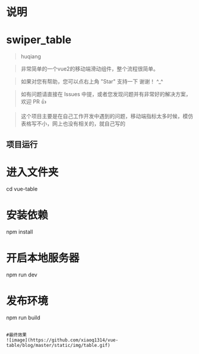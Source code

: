 # 说明
# swiper_table
> huqiang

>  非常简单的一个vue2的移动端滑动组件，整个流程很简单。

>  如果对您有帮助，您可以点右上角 "Star" 支持一下 谢谢！ ^_^

>  如有问题请直接在 Issues 中提，或者您发现问题并有非常好的解决方案，欢迎 PR 👍

>  这个项目主要是在自己工作开发中遇到的问题，移动端指标太多时候，模仿表格写不小，网上也没有相关的，就自己写的





## 项目运行

# 进入文件夹
cd vue-table

# 安装依赖
npm install

# 开启本地服务器
npm run dev

# 发布环境
npm run build
```

#最终效果
![image](https://github.com/xiaoq1314/vue-table/blog/master/static/img/table.gif)



